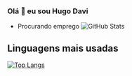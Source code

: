 ### Olá 👋 eu sou Hugo Davi
- Procurando emprego
![GitHub Stats](https://github-readme-stats.vercel.app/api?username=Hugo-Davi&show_icons=true&count_private=true&theme=dracula)

## Linguagens mais usadas

[![Top Langs](https://github-readme-stats.vercel.app/api/top-langs/?username=Hugo-Davi&layout=compact&langs_count=7&theme=dracula&exclude_lang=html,css)](https://github.com/Hugo-Davi)

